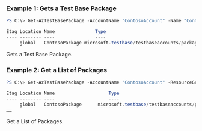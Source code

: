 ### Example 1: Gets a Test Base Package
```powershell
PS C:\> Get-AzTestBasePackage -AccountName "ContosoAccount" -Name "ContosoPackage" -ResourceGroupName "ContosoRG"

Etag Location Name               Type                                         AzureAsyncOperation
---- -------- ----               ----                                         -------------------
     global   ContosoPackage microsoft.testbase/testbaseaccounts/packages

```

Gets a Test Base Package.

### Example 2: Get a List of Packages
```powershell
PS C:\> Get-AzTestBasePackage -AccountName "ContosoAccount" -ResourceGroupName "ContosoRG"

Etag Location Name                    Type                                         AzureAsyncOperation
---- -------- ----                    ----                                         -------------------
     global   ContosoPackage      microsoft.testbase/testbaseaccounts/packages
……

```

Get a List of Packages.

